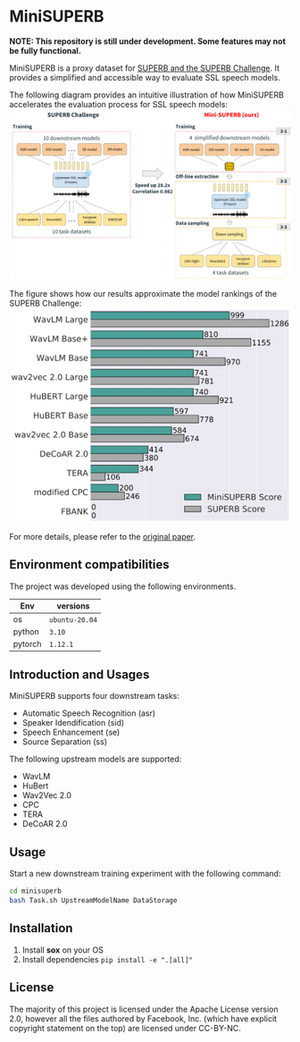 # MiniSUPERB
 **NOTE: This repository is still under development. Some features may not be fully functional.**

MiniSUPERB is a proxy dataset for [SUPERB and the SUPERB Challenge](https://superbbenchmark.org/). It provides a simplified and accessible way to evaluate SSL speech models.

The following diagram provides an intuitive illustration of how MiniSUPERB accelerates the evaluation process for SSL speech models:
![Evaluation framework compairson](static/diagram.png)

The figure shows how our results approximate the model rankings of the SUPERB Challenge:
<img src="static/score.png" width="600">

For more details, please refer to the [original paper](https://arxiv.org/abs/2305.19011).

## Environment compatibilities

The project was developed using the following environments.

| Env | versions |
| --- | --- |
| os  | `ubuntu-20.04` |
| python | `3.10` |
| pytorch | `1.12.1` |

## Introduction and Usages

MiniSUPERB supports four downstream tasks:
- Automatic Speech Recognition (asr)
- Speaker Idendification (sid)
- Speech Enhancement (se)
- Source Separation (ss)

The following upstream models are supported:
- WavLM
- HuBert
- Wav2Vec 2.0
- CPC
- TERA
- DeCoAR 2.0

## Usage

Start a new downstream training experiment with the following command:

```bash
cd minisuperb
bash Task.sh UpstreamModelName DataStorage
```

## Installation

1. Install **sox** on your OS
2. Install dependencies `pip install -e ".[all]"`

## License

The majority of this project is licensed under the Apache License version 2.0, however all the files authored by Facebook, Inc. (which have explicit copyright statement on the top) are licensed under CC-BY-NC.
